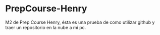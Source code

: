 # PrepCourse-Henry
M2 de Prep Course Henry, ésta es una prueba de como utilizar github y traer un repositorio en la nube a mi pc.
